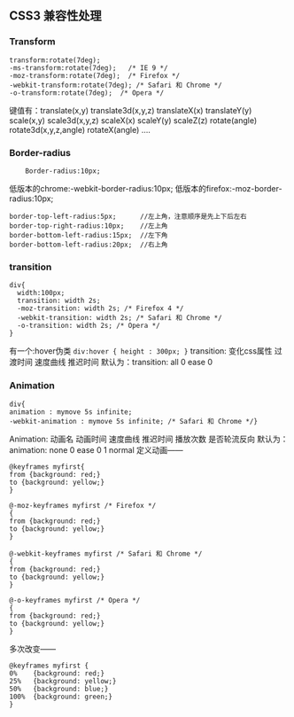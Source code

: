 ## **CSS3 兼容性处理**
### Transform
```
transform:rotate(7deg);
-ms-transform:rotate(7deg);   /* IE 9 */
-moz-transform:rotate(7deg);  /* Firefox */
-webkit-transform:rotate(7deg); /* Safari 和 Chrome */
-o-transform:rotate(7deg);  /* Opera */
```

键值有：translate(x,y) translate3d(x,y,z) translateX(x) translateY(y)
     scale(x,y) scale3d(x,y,z) scaleX(x) scaleY(y) scaleZ(z)
     rotate(angle)  rotate3d(x,y,z,angle)  rotateX(angle) ….

### Border-radius
        Border-radius:10px;
低版本的chrome:-webkit-border-radius:10px;
低版本的firefox:-moz-border-radius:10px;

    border-top-left-radius:5px;      //左上角，注意顺序是先上下后左右
    border-top-right-radius:10px;    //左上角
    border-bottom-left-radius:15px;  //左下角
    border-bottom-left-radius:20px;  //右上角

### transition 
```
div{
  width:100px;
  transition: width 2s;
  -moz-transition: width 2s; /* Firefox 4 */
  -webkit-transition: width 2s; /* Safari 和 Chrome */
  -o-transition: width 2s; /* Opera */
}
```
有一个:hover伪类
`div:hover { height : 300px; }`
transition: 变化css属性   过渡时间   速度曲线   推迟时间
默认为：transition: all 0 ease 0

### Animation
```
div{
animation : mymove 5s infinite;
-webkit-animation : mymove 5s infinite; /* Safari 和 Chrome */}
```
Animation: 动画名  动画时间  速度曲线  推迟时间  播放次数 是否轮流反向
默认为： animation: none  0  ease  0  1  normal
定义动画——
```
@keyframes myfirst{
from {background: red;}
to {background: yellow;}
}

@-moz-keyframes myfirst /* Firefox */
{
from {background: red;}
to {background: yellow;}
}

@-webkit-keyframes myfirst /* Safari 和 Chrome */
{
from {background: red;}
to {background: yellow;}
}

@-o-keyframes myfirst /* Opera */
{
from {background: red;}
to {background: yellow;}
}
```
多次改变——
```
@keyframes myfirst {
0%    {background: red;}
25%   {background: yellow;}
50%   {background: blue;}
100%  {background: green;}
}
```